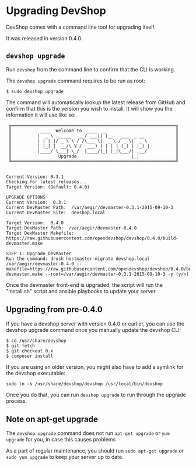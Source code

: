 Upgrading DevShop
=================

DevShop comes with a command line tool for upgrading itself.

It was released in version 0.4.0.

`devshop upgrade`
-----------------

Run `devshop` from the command line to confirm that the CLI is working.

The `devshop upgrade` command requires to be run as root:

```
$ sudo devshop upgrade
```

The command will automatically lookup the latest release from GitHub and confirm that this is the version you wish to install.  It will show you the information it will use like so:

```
 ╔═══════════════════════════════════════════════════════════════╗ 
 ║           ____  Welcome to  ____  _                           ║ 
 ║          |  _ \  _____   __/ ___|| |__   ___  _ __            ║ 
 ║          | | | |/ _ \ \ / /\___ \|  _ \ / _ \|  _ \           ║ 
 ║          | |_| |  __/\ V /  ___) | | | | (_) | |_) |          ║ 
 ║          |____/ \___| \_/  |____/|_| |_|\___/| .__/           ║ 
 ║                  Upgrade                     |_|              ║ 
 ╚═══════════════════════════════════════════════════════════════╝ 


Current Version: 0.3.1
Checking for latest releases...
Target Version: (Default: 0.4.0) 

UPGRADE OPTIONS
Current Version:  0.3.1
Current DevMaster Path:  /var/aegir/devmaster-0.3.1-2015-09-10-3
Current DevMaster Site:  devshop.local

Target Version:  0.4.0
Target DevMaster Path:  /var/aegir/devmaster-0.4.0
Target DevMaster Makefile:  https://raw.githubusercontent.com/opendevshop/devshop/0.4.0/build-devmaster.make

STEP 1: Upgrade DevMaster
Run the command: drush hostmaster-migrate devshop.local /var/aegir/devmaster-0.4.0 --makefile=https://raw.githubusercontent.com/opendevshop/devshop/0.4.0/build-devmaster.make --root=/var/aegir/devmaster-0.3.1-2015-09-10-3 -y (y/n) 

```

Once the devmaster front-end is upgraded, the script will run the "install.sh" script and ansible playbooks to update your server.

Upgrading from pre-0.4.0
------------------------

If you have a devshop server with version 0.4.0 or earlier, you can use the devshop upgrade command once you manually update the devshop CLI:

```
$ cd /usr/share/devshop
$ git fetch
$ git checkout 0.x
$ composer install
```

If you are using an older version, you might also have to add a symlink for the devshop executable:

```
sudo ln -s /usr/share/devshop/devshop /usr/local/bin/devshop
```

Once you do that, you can run `devshop upgrade` to run through the upgrade process.


Note on apt-get upgrade
-----------------------

The `devshop upgrade` command does not run `apt-get upgrade` or `yum upgrade` for you, in case this causes problems

As a part of regular maintenance, you should run `sudo apt-get upgrade` or `sudo yum upgrade` to keep your server up to date.